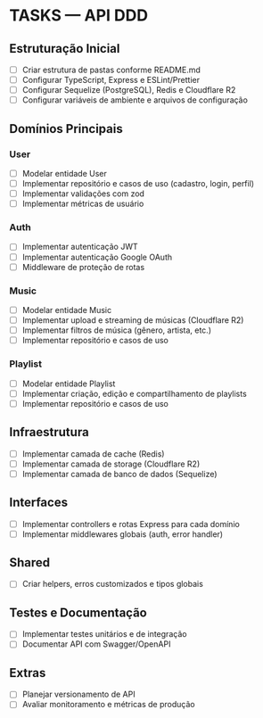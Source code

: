 # TASKS — API DDD

## Estruturação Inicial

- [ ] Criar estrutura de pastas conforme README.md
- [ ] Configurar TypeScript, Express e ESLint/Prettier
- [ ] Configurar Sequelize (PostgreSQL), Redis e Cloudflare R2
- [ ] Configurar variáveis de ambiente e arquivos de configuração

## Domínios Principais

### User

- [ ] Modelar entidade User
- [ ] Implementar repositório e casos de uso (cadastro, login, perfil)
- [ ] Implementar validações com zod
- [ ] Implementar métricas de usuário

### Auth

- [ ] Implementar autenticação JWT
- [ ] Implementar autenticação Google OAuth
- [ ] Middleware de proteção de rotas

### Music

- [ ] Modelar entidade Music
- [ ] Implementar upload e streaming de músicas (Cloudflare R2)
- [ ] Implementar filtros de música (gênero, artista, etc.)
- [ ] Implementar repositório e casos de uso

### Playlist

- [ ] Modelar entidade Playlist
- [ ] Implementar criação, edição e compartilhamento de playlists
- [ ] Implementar repositório e casos de uso

## Infraestrutura

- [ ] Implementar camada de cache (Redis)
- [ ] Implementar camada de storage (Cloudflare R2)
- [ ] Implementar camada de banco de dados (Sequelize)

## Interfaces

- [ ] Implementar controllers e rotas Express para cada domínio
- [ ] Implementar middlewares globais (auth, error handler)

## Shared

- [ ] Criar helpers, erros customizados e tipos globais

## Testes e Documentação

- [ ] Implementar testes unitários e de integração
- [ ] Documentar API com Swagger/OpenAPI

## Extras

- [ ] Planejar versionamento de API
- [ ] Avaliar monitoramento e métricas de produção
